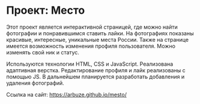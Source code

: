 # Проект: Место

Этот проект является интерактивной страницей, где можно найти фотографии и понравившимся ставить лайки. На фотографиях показаны красивые, интересные, уникальные места России. Также на странице имеется возможность изменения профиля пользователя. Можно изменять свой ник и статус.

Используются технологии HTML, CSS и JavaScript. Реализована адаптивная верстка. Редактирование профиля и лайк реализованы с помощью JS.
В дальнейшем планируется разработать добавления и удаления фотографий.

Ссылка на сайт: https://arbuze.github.io/mesto/
